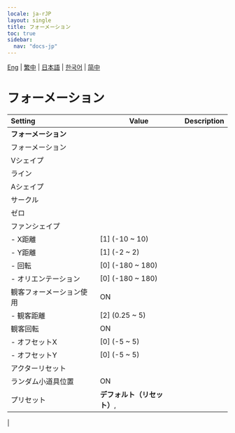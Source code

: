```yaml
---
locale: ja-rJP
layout: single
title: フォーメーション
toc: true
sidebar:
  nav: "docs-jp"
---
```

[Eng](/dancexr/menu/2025.4/actors/formation) | [繁中](/tw/dancexr/menu/2025.4/actors/formation) | [日本語](/jp/dancexr/menu/2025.4/actors/formation) | [한국어](/kr/dancexr/menu/2025.4/actors/formation) | [简中](/zh/dancexr/menu/2025.4/actors/formation)

# フォーメーション



| Setting | Value | Description |
| :--- | --- | :--- |
|**フォーメーション** | | 
| フォーメーション || 
| Vシェイプ || 
| ライン || 
| Aシェイプ || 
| サークル || 
| ゼロ || 
| ファンシェイプ || 
|- X距離 | [1] (-10 ~ 10) | 
|- Y距離 | [1] (-2 ~ 2) | 
|- 回転 | [0] (-180 ~ 180) | 
|- オリエンテーション | [0] (-180 ~ 180) | 
| 観客フォーメーション使用 | ON | 
|- 観客距離 | [2] (0.25 ~ 5) | 
| 観客回転 | ON | 
|- オフセットX | [0] (-5 ~ 5) | 
|- オフセットY | [0] (-5 ~ 5) | 
| アクターリセット || 
| ランダム小道具位置 | ON | 
| プリセット | **デフォルト（リセット）**,  |  |
|
